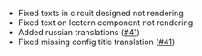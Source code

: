 * Fixed texts in circuit designed not rendering
* Fixed text on lectern component not rendering
* Added russian translations ([#41](https://github.com/replaceitem/integrated-circuit/pull/41))
* Fixed missing config title translation ([#41](https://github.com/replaceitem/integrated-circuit/pull/41))